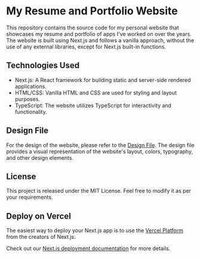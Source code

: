 # My Resume and Portfolio Website

This repository contains the source code for my personal website that showcases my resume and portfolio of apps I've worked on over the years. The website is built using Next.js and follows a vanilla approach, without the use of any external libraries, except for Next.js built-in functions.

## Technologies Used

- Next.js: A React framework for building static and server-side rendered applications.
- HTML/CSS: Vanilla HTML and CSS are used for styling and layout purposes.
- TypeScript: The website utilizes TypeScript for interactivity and functionality.

## Design File

For the design of the website, please refer to the [Design File](https://www.figma.com/file/XPbetXpArucgcKU1nTfNkY/My-Resume?type=design&node-id=0%3A1&t=8LSlIMoumiqR1aZc-1). The design file provides a visual representation of the website's layout, colors, typography, and other design elements.

## License

This project is released under the MIT License. Feel free to modify it as per your requirements.

## Deploy on Vercel

The easiest way to deploy your Next.js app is to use the [Vercel Platform](https://vercel.com/new?utm_medium=default-template&filter=next.js&utm_source=create-next-app&utm_campaign=create-next-app-readme) from the creators of Next.js.

Check out our [Next.js deployment documentation](https://nextjs.org/docs/deployment) for more details.
